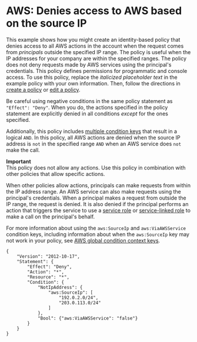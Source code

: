 # AWS: Denies access to AWS based on the source IP<a name="reference_policies_examples_aws_deny-ip"></a>

This example shows how you might create an identity\-based policy that denies access to all AWS actions in the account when the request comes from *principals* outside the specified IP range\. The policy is useful when the IP addresses for your company are within the specified ranges\. The policy does not deny requests made by AWS services using the principal's credentials\. This policy defines permissions for programmatic and console access\. To use this policy, replace the *italicized placeholder text* in the example policy with your own information\. Then, follow the directions in [create a policy](access_policies_create.md) or [edit a policy](access_policies_manage-edit.md)\.

Be careful using negative conditions in the same policy statement as `"Effect": "Deny"`\. When you do, the actions specified in the policy statement are explicitly denied in all conditions *except* for the ones specified\.

Additionally, this policy includes [multiple condition keys](reference_policies_multi-value-conditions.md) that result in a logical `AND`\. In this policy, all AWS actions are denied when the source IP address is `not` in the specified range `AND` when an AWS service does `not` make the call\.

**Important**  
This policy does not allow any actions\. Use this policy in combination with other policies that allow specific actions\. 

When other policies allow actions, principals can make requests from within the IP address range\. An AWS service can also make requests using the principal's credentials\. When a principal makes a request from outside the IP range, the request is denied\. It is also denied if the principal performs an action that triggers the service to use a [service role](https://docs.aws.amazon.com/IAM/latest/UserGuide/id_roles_terms-and-concepts.html#iam-term-service-role) or [service\-linked role](https://docs.aws.amazon.com/IAM/latest/UserGuide/id_roles_terms-and-concepts.html#iam-term-service-linked-role) to make a call on the principal's behalf\.

For more information about using the `aws:SourceIp` and `aws:ViaAWSService` condition keys, including information about when the `aws:SourceIp` key may not work in your policy, see [AWS global condition context keys](reference_policies_condition-keys.md)\.

```
{
    "Version": "2012-10-17",
    "Statement": {
        "Effect": "Deny",
        "Action": "*",
        "Resource": "*",
        "Condition": {
            "NotIpAddress": {
                "aws:SourceIp": [
                    "192.0.2.0/24",
                    "203.0.113.0/24"
                ]
            },
            "Bool": {"aws:ViaAWSService": "false"}
        }
    }
}
```